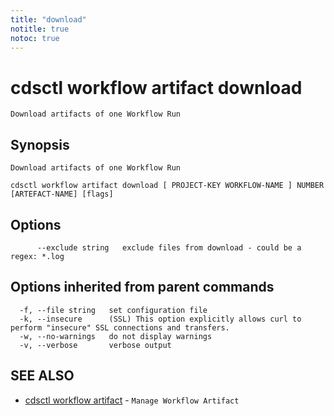 ```yaml
---
title: "download"
notitle: true
notoc: true
---
```

# cdsctl workflow artifact download

`Download artifacts of one Workflow Run`

## Synopsis

`Download artifacts of one Workflow Run`

```
cdsctl workflow artifact download [ PROJECT-KEY WORKFLOW-NAME ] NUMBER [ARTEFACT-NAME] [flags]
```

## Options

```
      --exclude string   exclude files from download - could be a regex: *.log
```

## Options inherited from parent commands

```
  -f, --file string   set configuration file
  -k, --insecure      (SSL) This option explicitly allows curl to perform "insecure" SSL connections and transfers.
  -w, --no-warnings   do not display warnings
  -v, --verbose       verbose output
```

## SEE ALSO

* [cdsctl workflow artifact](/docs/components/cdsctl/workflow/artifact/)	 - `Manage Workflow Artifact`

